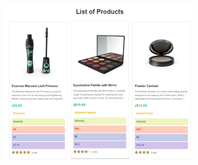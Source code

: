 ![Products](https://github.com/Amna-usman/Integrating_API_in_React/blob/main/List%20of%20Products.png?raw=true) 


